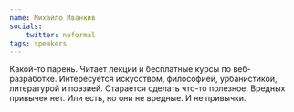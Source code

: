 ```yaml
---
name: Михайло Иванкив
socials:
    twitter: neformal
tags: speakers
---
```


Какой-то парень. Читает лекции и бесплатные курсы по веб-разработке.
Интересуется искусством, философией, урбанистикой, литературой и поэзией.
Старается сделать что-то полезное. Вредных привычек нет. Или есть,
но они не вредные. И не привычки.
